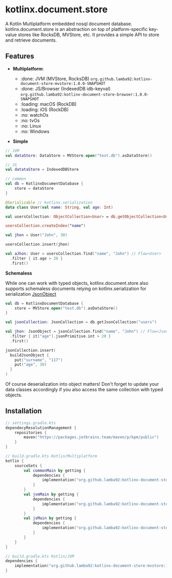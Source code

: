 # kotlinx.document.store

A Kotlin Multiplatform embedded nosql document database. kotlinx.document.store is an abstraction on top of platform-specific key-value stores like RocksDB, MVStore, etc. It provides a simple API to store and retrieve documents.

## Features

- **Multiplatform**: 
  - :done: JVM (MVStore, RocksDB)
    `org.github.lamba92:kotlinx-document-store-mvstore:1.0.0-SNAPSHOT`
  - :done: JS/Browser (IndexedDB idb-keyval)
    `org.github.lamba92:kotlinx-document-store-browser:1.0.0-SNAPSHOT`
  - :loading: macOS (RockDB)
  - :loading: iOS (RockDB)
  - :no: watchOs
  - :no: tvOs
  - :no: Linux
  - :no: Windows

- **Simple**

```kotlin
// JVM
val dataStore: DataStore = MVStore.open("test.db").asDataStore()

// JS
val datataStore = IndexedDBStore

// common
val db = KotlinxDocumentDatabase {
    store = dataStore
}

@Serializable // kotlinx.serialization
data class User(val name: String, val age: Int)

val usersCollection: ObjectCollection<User> = db.getObjectCollection<User>("users")

usersCollection.createIndex("name")

val jhon = User("John", 30)

usersCollection.insert(jhon)

val aJhon: User = usersCollection.find("name", "John") // Flow<User>
  .filter { it.age > 20 }
  .first()
```

**Schemaless**

While one can work with typed objects, kotlinx.document.store also supports schemaless documents relying on kotlinx.serialization for serialization [JsonObject](https://github.com/Kotlin/kotlinx.serialization/blob/c75b46dee6216f600f2c94a0817f0f90fc8ed029/formats/json/commonMain/src/kotlinx/serialization/json/JsonElement.kt#L191)

```kotlin
val db = KotlinxDocumentDatabase {
    store = MVStore.open("test.db").asDataStore()
}

val jsonCollection: JsonCollection = db.getJsonCollection("users")

val jhon: JsonObject = jsonCollection.find("name", "John") // Flow<JsonObject>
  .filter { it["age"].jsonPrimitive.int > 20 }
  .first()

jsonCollection.insert(
  buildJsonObject {
    put("surname", "117")
    put("age", 30)
  }
)
```

Of course deserialization into object matters! Don't forget to update your data classes accordingly if you also access the same collection with typed objects.

## Installation

```kotlin
// settings.gradle.kts
dependecyResolutionManagement {
    repositories {
        maven("https://packages.jetbrains.team/maven/p/kpm/public")
    }
}

// build.gradle.kts Kotlin/Multiplatform
kotlin {
    sourceSets {
        val commonMain by getting {
            dependencies {
                implementation("org.github.lamba92:kotlinx-document-store-core:1.0.0-SNAPSHOT")
            }
        }
        val jvmMain by getting {
            dependencies {
                implementation("org.github.lamba92:kotlinx-document-store-mvstore:1.0.0-SNAPSHOT")
            }
        }
        val jsMain by getting {
            dependencies {
                implementation("org.github.lamba92:kotlinx-document-store-browser:1.0.0-SNAPSHOT")
            }
        }
    }
}

// build.gradle.kts Kotlin/JVM
dependencies {
    implementation("org.github.lamba92:kotlinx-document-store-mvstore:1.0.0-SNAPSHOT")
}
```